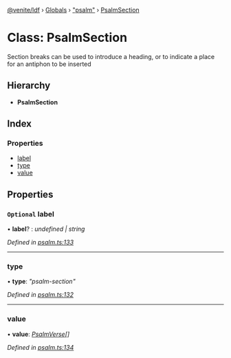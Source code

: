 [@venite/ldf](../README.md) › [Globals](../globals.md) › ["psalm"](../modules/_psalm_.md) › [PsalmSection](_psalm_.psalmsection.md)

# Class: PsalmSection

Section breaks can be used to introduce a heading, or to indicate a place for an antiphon to be inserted

## Hierarchy

* **PsalmSection**

## Index

### Properties

* [label](_psalm_.psalmsection.md#optional-label)
* [type](_psalm_.psalmsection.md#type)
* [value](_psalm_.psalmsection.md#value)

## Properties

### `Optional` label

• **label**? : *undefined | string*

*Defined in [psalm.ts:133](https://github.com/gbj/venite/blob/928223fe/ldf/src/psalm.ts#L133)*

___

###  type

• **type**: *"psalm-section"*

*Defined in [psalm.ts:132](https://github.com/gbj/venite/blob/928223fe/ldf/src/psalm.ts#L132)*

___

###  value

• **value**: *[PsalmVerse](_psalm_.psalmverse.md)[]*

*Defined in [psalm.ts:134](https://github.com/gbj/venite/blob/928223fe/ldf/src/psalm.ts#L134)*
